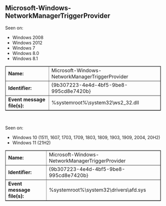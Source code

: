 ## Microsoft-Windows-NetworkManagerTriggerProvider

Seen on:
* Windows 2008
* Windows 2012
* Windows 7
* Windows 8.0
* Windows 8.1

<table border="1" class="docutils">
  <tbody>
    <tr>
      <td><b>Name:</b></td>
      <td>Microsoft-Windows-NetworkManagerTriggerProvider</td>
    </tr>
    <tr>
      <td><b>Identifier:</b></td>
      <td>{9b307223-4e4d-4bf5-9be8-995cd8e7420b}</td>
    </tr>
    <tr>
      <td><b>Event message file(s):</b></td>
      <td>%systemroot%\system32\ws2_32.dll</td>
    </tr>
  </tbody>
</table>

&nbsp;

Seen on:
* Windows 10 (1511, 1607, 1703, 1709, 1803, 1809, 1903, 1909, 2004, 20H2)
* Windows 11 (21H2)

<table border="1" class="docutils">
  <tbody>
    <tr>
      <td><b>Name:</b></td>
      <td>Microsoft-Windows-NetworkManagerTriggerProvider</td>
    </tr>
    <tr>
      <td><b>Identifier:</b></td>
      <td>{9b307223-4e4d-4bf5-9be8-995cd8e7420b}</td>
    </tr>
    <tr>
      <td><b>Event message file(s):</b></td>
      <td>%systemroot%\system32\drivers\afd.sys</td>
    </tr>
  </tbody>
</table>

&nbsp;

